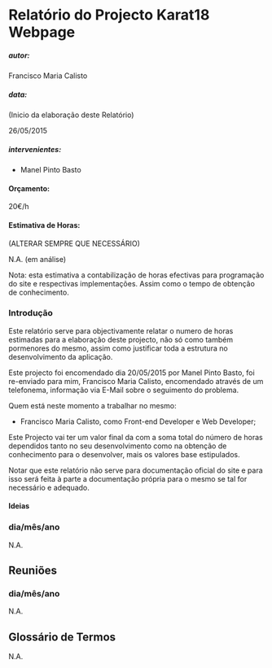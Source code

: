 # Relatório do Projecto Karat18 Webpage


##### autor:

Francisco Maria Calisto


##### data:

(Inicio da elaboração deste Relatório)

26/05/2015


##### intervenientes:

 - Manel Pinto Basto


#### Orçamento:

20€/h


#### Estimativa de Horas:

(ALTERAR SEMPRE QUE NECESSÁRIO)

N.A. (em análise)

Nota: esta estimativa a contabilização de horas efectivas para programação do site
e respectivas implementações. Assim como o tempo de obtenção de conhecimento.




### Introdução

Este relatório serve para objectivamente relatar o numero de horas estimadas para a elaboração
deste projecto, não só como também pormenores do mesmo, assim como justificar toda a estrutura
no desenvolvimento da aplicação.

Este projecto foi encomendado dia 20/05/2015 por Manel Pinto Basto, foi re-enviado para mim,
Francisco Maria Calisto, encomendado através de um telefonema, informação via E-Mail sobre o seguimento do problema.

Quem está neste momento a trabalhar no mesmo:

- Francisco Maria Calisto, como Front-end Developer e Web Developer;

Este Projecto vai ter um valor final da com a soma total do número de horas dependidos tanto
no seu desenvolvimento como na obtenção de conhecimento para o desenvolver, mais os valores base estipulados.

Notar que este relatório não serve para documentação oficial do site e para isso será feita à parte
a documentação própria para o mesmo se tal for necessário e adequado.




#### Ideias

### dia/mês/ano

N.A.




## Reuniões

### dia/mês/ano

N.A.




## Glossário de Termos

N.A.
